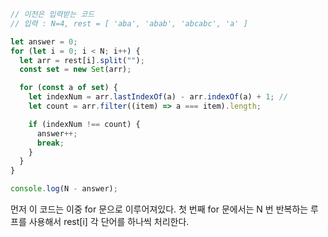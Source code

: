 ``` js
// 이전은 입력받는 코드 
// 입력 : N=4, rest = [ 'aba', 'abab', 'abcabc', 'a' ]

let answer = 0;
for (let i = 0; i < N; i++) {
  let arr = rest[i].split("");
  const set = new Set(arr);

  for (const a of set) {
    let indexNum = arr.lastIndexOf(a) - arr.indexOf(a) + 1; //
    let count = arr.filter((item) => a === item).length;

    if (indexNum !== count) {
      answer++;
      break;
    }
  }
}

console.log(N - answer);

```

먼저 이 코드는 이중 for 문으로 이루어져있다.
첫 번째 for 문에서는 N 번 반복하는 루프를 사용해서 rest[i] 각 단어를 하나씩 처리한다.


